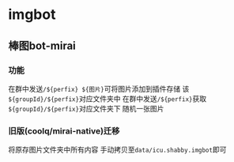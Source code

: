 # imgbot

## 棒图bot-mirai

### 功能

在群中发送`/${perfix} ${图片}`可将图片添加到插件存储 该`${groupId}/${perfix}`对应文件夹中
在群中发送`/${perfix}`获取`${groupId}/${perfix}`对应文件夹下 随机一张图片

### 旧版(coolq/mirai-native)迁移

将原存图片文件夹中所有内容 手动拷贝至`data/icu.shabby.imgbot`即可